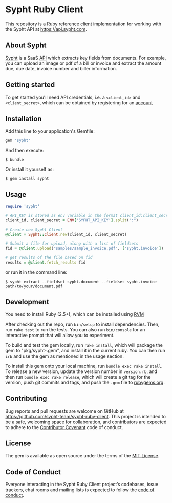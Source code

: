# Sypht Ruby Client
This repository is a Ruby reference client implementation for working with the Sypht API at https://api.sypht.com.

## About Sypht
[Sypht](https://sypht.com) is a SaaS [API]((https://docs.sypht.com/)) which extracts key fields from documents. For 
example, you can upload an image or pdf of a bill or invoice and extract the amount due, due date, invoice number 
and biller information. 

## Getting started
To get started you'll need API credentials, i.e. a `<client_id>` and `<client_secret>`, which can be obtained by registering
for an [account](https://www.sypht.com/signup/developer)

## Installation

Add this line to your application's Gemfile:

```ruby
gem 'sypht'
```

And then execute:

    $ bundle

Or install it yourself as:

    $ gem install sypht
        
## Usage

```ruby
require 'sypht'

# API_KEY is stored as env variable in the format client_id:client_secret
client_id, client_secret = ENV['SYPHT_API_KEY'].split(":")

# Create new Sypht Client
@client = Sypht::Client.new(client_id, client_secret)

# Submit a file for upload, along with a list of fieldsets
fid = @client.upload("samples/sample_invoice.pdf", ['sypht.invoice'])

# get results of the file based on fid
results = @client.fetch_results fid
```

or run it in the command line:

```
$ sypht extract --fieldset sypht.document --fieldset sypht.invoice path/to/your/document.pdf
```

## Development

You need to install Ruby (2.5+), which can be installed using [RVM](https://rvm.io/rvm/install)

After checking out the repo, run `bin/setup` to install dependencies. Then, run `rake test` to run the tests. You can also run `bin/console` for an interactive prompt that will allow you to experiment.

To build and test the gem locally, run `rake install`, which will package the gem to "pkg/sypht-<version>.gem", and install it in the current ruby. 
You can then run `irb` and use the gem as mentioned in the usage section.

To install this gem onto your local machine, run `bundle exec rake install`. To release a new version, update the version number in `version.rb`, and then run `bundle exec rake release`, which will create a git tag for the version, push git commits and tags, and push the `.gem` file to [rubygems.org](https://rubygems.org).

## Contributing

Bug reports and pull requests are welcome on GitHub at https://github.com/sypht-team/sypht-ruby-client. This project is intended to be a safe, welcoming space for collaboration, and contributors are expected to adhere to the [Contributor Covenant](http://contributor-covenant.org) code of conduct.

## License

The gem is available as open source under the terms of the [MIT License](https://opensource.org/licenses/MIT).

## Code of Conduct

Everyone interacting in the Sypht Ruby Client project’s codebases, issue trackers, chat rooms and mailing lists is expected to follow the [code of conduct](https://github.com/sypht-team/sypht-ruby-client/blob/master/CODE_OF_CONDUCT.md).
